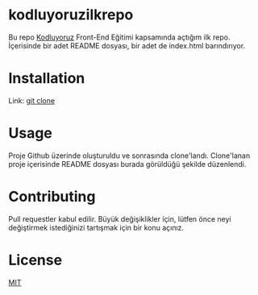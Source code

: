 # kodluyoruzilkrepo

Bu repo [Kodluyoruz](www.patika.dev) Front-End Eğitimi kapsamında açtığım ilk repo. İçerisinde bir adet README dosyası, bir adet de index.html barındırıyor.

# Installation

Link: [git clone](https://github.com/selvidugan/kodluyoruzilkrepo.git)

# Usage

Proje Github üzerinde oluşturuldu ve sonrasında clone'landı. Clone'lanan proje içerisinde README dosyası burada görüldüğü şekilde düzenlendi.

# Contributing

Pull requestler kabul edilir. Büyük değişiklikler için, lütfen önce neyi değiştirmek istediğinizi tartışmak için bir konu açınız.

# License

[MIT](https://choosealicense.com/licenses/mit/)
